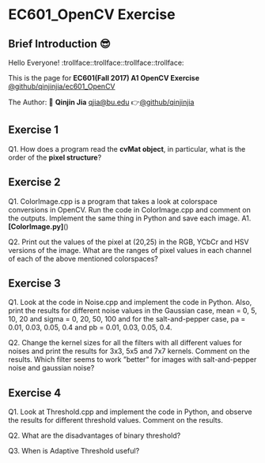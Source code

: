 # EC601_OpenCV Exercise
## Brief Introduction :sunglasses:
  Hello Everyone! :trollface::trollface::trollface::trollface:
  
  This is the page for **EC601(Fall 2017) A1 OpenCV Exercise** 
  [@github/qinjinjia/ec601_OpenCV](https://github.com/qinjinjia/ec601_OpenCV)
  
  The Author: :boy: **Qinjin Jia** qjia@bu.edu   :point_right:[@github/qinjinjia](https://github.com/qinjinjia)

## Exercise 1
Q1. How does a program read the **cvMat object**, in particular, what is the
order of the **pixel structure**?


## Exercise 2
Q1. ColorImage.cpp is a program that takes a look at colorspace conversions in OpenCV. Run the code in ColorImage.cpp and comment on the outputs. Implement the same thing in Python and save each image.
A1. 
     **[ColorImage.py]**()

Q2. Print out the values of the pixel at (20,25) in the RGB, YCbCr and HSV versions of the image. What are the ranges of pixel values in each channel of each of the above mentioned colorspaces?

## Exercise 3
Q1. Look at the code in Noise.cpp and implement the code in Python. Also, print the results for different noise values in the Gaussian case, mean = 0, 5, 10, 20 and sigma = 0, 20, 50, 100 and for the salt-and-pepper case, pa = 0.01, 0.03, 0.05, 0.4 and pb = 0.01, 0.03, 0.05, 0.4.

Q2. Change the kernel sizes for all the filters with all different values for noises and print the results for 3x3, 5x5 and 7x7 kernels. Comment on the results. Which filter seems to work ”better” for images with salt-and-pepper noise and gaussian noise?


## Exercise 4
Q1. Look at Threshold.cpp and implement the code in Python, and observe the results for different threshold values. Comment on the results.

Q2. What are the disadvantages of binary threshold?

Q3. When is Adaptive Threshold useful?
